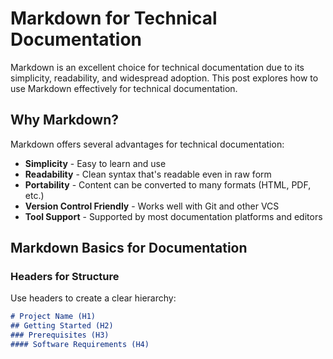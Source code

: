 # Markdown for Technical Documentation

Markdown is an excellent choice for technical documentation due to its simplicity, readability, and widespread adoption. This post explores how to use Markdown effectively for technical documentation.

## Why Markdown?

Markdown offers several advantages for technical documentation:

- **Simplicity** - Easy to learn and use
- **Readability** - Clean syntax that's readable even in raw form
- **Portability** - Content can be converted to many formats (HTML, PDF, etc.)
- **Version Control Friendly** - Works well with Git and other VCS
- **Tool Support** - Supported by most documentation platforms and editors

## Markdown Basics for Documentation

### Headers for Structure

Use headers to create a clear hierarchy:

```markdown
# Project Name (H1)
## Getting Started (H2)
### Prerequisites (H3)
#### Software Requirements (H4)

